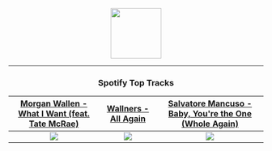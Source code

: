 <p align="center">
  <a href="https://www.tobiasmichael.de">
    <img src="https://tobiasmichael.de/assets/logo.gif" width="100" height="100"/>
  </a>
</p>

---

<h3 align="center">Spotify Top Tracks</h3>

[Morgan Wallen - What I Want (feat. Tate McRae)](https://open.spotify.com/track/04emojnbYkrRmv5qtJcgVP)|[Wallners - All Again](https://open.spotify.com/track/60DdAwooDzeUf68mZB6d5b)|[Salvatore Mancuso - Baby, You're the One (Whole Again)](https://open.spotify.com/track/4J9oreH8X23uV8dhjo9uwq)
:---:|:----:|:----:
<img src="https://i.scdn.co/image/ab67616d00001e0235ea219ce47813b5e2dc3745"/>|<img src="https://i.scdn.co/image/ab67616d00001e02e3c7245d47c187d3cab163e7"/>|<img src="https://i.scdn.co/image/ab67616d00001e02c7fd3a127be7c76c6934993d"/>